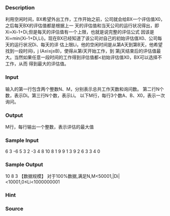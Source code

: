 
### Description
利用空闲时间，BX希望外出工作，工作开始之前，公司就会给BX一个评估值X0，之后每天BX的评估值都是根据上一
天的评估值和当天公司的运行状况得出，即Xi=Xi-1+Di,但是每天的评估值有一个上限，也就是说完整的评估公式
因该是Xi=min{Xi-1+Di,Li}。现在BX已经知道了该公司对自己的初始评估值X0、公司每天的运行状况Di、每天的评
估上限Li，他的空闲时间是从第A天到第B天，他希望找到一段时间i，j (A≤i≤j≤B)，使得从第i天开始工作，到
第j天结束后的评估值最大。当然如果任意一段时间的工作得到评估值都<初始评估值X0，BX可以选择不工作，从而
得到最大的评估值。
### Input
输入的第一行包含两个整数N、M，分别表示总共工作天数和询问数。
第二行N个数，表示Di。第三行N个数，表示Li。
以下M行，每行3个数A、B、X0，表示一次询问。
### Output
M行，每行输出一个整数，表示评估的最大值
### Sample Input
6 3
-6 5 3 2 -3 4
8 10 8 1 9 9
1 3 9
2 6 3
3 4 0
### Sample Output
10
8
3
【数据规模】
对于100%数据,满足N,M<50001,|Di|<10001,0≤Li<1000000001
### Hint

### Source
